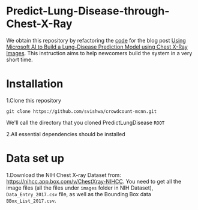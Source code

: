 # Predict-Lung-Disease-through-Chest-X-Ray
We obtain this repository by refactoring the [code](https://github.com/Azure/AzureChestXRay) for the blog post [Using Microsoft AI to Build a Lung-Disease Prediction Model using Chest X-Ray Images](https://blogs.technet.microsoft.com/machinelearning/2018/03/07/using-microsoft-ai-to-build-a-lung-disease-prediction-model-using-chest-x-ray-images/). This instruction aims to help newcomers build the system in a very short time.   
# Installation
1.Clone this repository
  ```Shell
  git clone https://github.com/svishwa/crowdcount-mcnn.git
  ```
  We'll call the directory that you cloned PredictLungDisease `ROOT`  
  
2.All essential dependencies should be installed  
# Data set up
1.Download the NIH Chest X-ray Dataset from:
  https://nihcc.app.box.com/v/ChestXray-NIHCC. 
  You need to get all the image files (all the files under `images` folder in NIH Dataset), `Data_Entry_2017.csv` file, as well as the Bounding Box data `BBox_List_2017.csv`.
